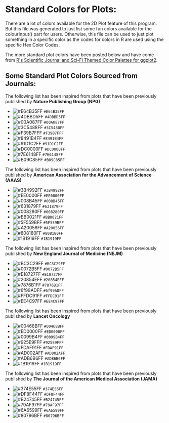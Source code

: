 # Standard Colors for Plots:

There are a lot of colors available for the 2D Plot feature of this program. But this file was generated to just list some fun colors available for the colourInput() part for users. Otherwise, this file can be used to just plot something in a specific color as the codes for colors in R are used using the specific Hex Color Codes. 

The more standard plot colors have been posted below and have come from [R's Scientific Journal and Sci-Fi Themed
Color Palettes for ggplot2](https://cran.r-project.org/web/packages/ggsci/vignettes/ggsci.html).

## Some Standard Plot Colors Sourced from Journals:

The following list has been inspired from plots that have been previously published by **Nature Publishing Group (NPG)** 

* ![#E64B35FF](https://via.placeholder.com/15/E64B35FF/00000000?text=+) `#E64B35FF`
* ![#4DBBD5FF](https://via.placeholder.com/15/4DBBD5FF/00000000?text=+) `#4DBBD5FF`
* ![#00A087FF](https://via.placeholder.com/15/00A087FF/00000000?text=+) `#00A087FF`
* ![#3C5488FF](https://via.placeholder.com/15/3C5488FF/00000000?text=+) `#3C5488FF`
* ![#F39B7FFF](https://via.placeholder.com/15/F39B7FFF/00000000?text=+) `#F39B7FFF`
* ![#8491B4FF](https://via.placeholder.com/15/8491B4FF/00000000?text=+) `#8491B4FF`
* ![#91D1C2FF](https://via.placeholder.com/15/91D1C2FF/00000000?text=+) `#91D1C2FF`
* ![#DC0000FF](https://via.placeholder.com/15/DC0000FF/00000000?text=+) `#DC0000FF`
* ![#7E6148FF](https://via.placeholder.com/15/7E6148FF/00000000?text=+) `#7E6148FF`
* ![#B09C85FF](https://via.placeholder.com/15/B09C85FF/00000000?text=+) `#B09C85FF`

The following list has been inspired from plots that have been previously published by **American Association for the Advancement of Science (AAAS)**

* ![#3B4992FF](https://via.placeholder.com/15/3B4992FF/00000000?text=+) `#3B4992FF`
* ![#EE0000FF](https://via.placeholder.com/15/EE0000FF/00000000?text=+) `#EE0000FF`
* ![#008B45FF](https://via.placeholder.com/15/008B45FF/00000000?text=+) `#008B45FF`
* ![#631879FF](https://via.placeholder.com/15/631879FF/00000000?text=+) `#631879FF`
* ![#008280FF](https://via.placeholder.com/15/008280FF/00000000?text=+) `#008280FF`
* ![#BB0021FF](https://via.placeholder.com/15/BB0021FF/00000000?text=+) `#BB0021FF`
* ![#5F559BFF](https://via.placeholder.com/15/5F559BFF/00000000?text=+) `#5F559BFF`
* ![#A20056FF](https://via.placeholder.com/15/A20056FF/00000000?text=+) `#A20056FF`
* ![#808180FF](https://via.placeholder.com/15/808180FF/00000000?text=+) `#808180FF`
* ![#1B1919FF](https://via.placeholder.com/15/1B1919FF/00000000?text=+) `#1B1919FF`

The following list has been inspired from plots that have been previously published by **New England Journal of Medicine (NEJM)**

* ![#BC3C29FF](https://via.placeholder.com/15/BC3C29FF/00000000?text=+) `#BC3C29FF`
* ![#0072B5FF](https://via.placeholder.com/15/0072B5FF/00000000?text=+) `#0072B5FF`
* ![#E18727FF](https://via.placeholder.com/15/E18727FF/00000000?text=+) `#E18727FF`
* ![#20854EFF](https://via.placeholder.com/15/20854EFF/00000000?text=+) `#20854EFF`
* ![#7876B1FF](https://via.placeholder.com/15/7876B1FF/00000000?text=+) `#7876B1FF`
* ![#6f99ADFF](https://via.placeholder.com/15/6f99ADFF/00000000?text=+) `#6f99ADFF`
* ![#FFDC91FF](https://via.placeholder.com/15/FFDC91FF/00000000?text=+) `#FFDC91FF`
* ![#EE4C97FF](https://via.placeholder.com/15/EE4C97FF/00000000?text=+) `#EE4C97FF`

The following list has been inspired from plots that have been previously published by **Lancet Oncology**

* ![#00468BFF](https://via.placeholder.com/15/00468BFF/00000000?text=+) `#00468BFF`
* ![#ED0000FF](https://via.placeholder.com/15/ED0000FF/00000000?text=+) `#ED0000FF`
* ![#0099B4FF](https://via.placeholder.com/15/0099B4FF/00000000?text=+) `#0099B4FF`
* ![#925E9FFF](https://via.placeholder.com/15/925E9FFF/00000000?text=+) `#925E9FFF`
* ![#FDAF91FF](https://via.placeholder.com/15/FDAF91FF/00000000?text=+) `#FDAF91FF`
* ![#AD002AFF](https://via.placeholder.com/15/AD002AFF/00000000?text=+) `#AD002AFF`
* ![#ADB6B6FF](https://via.placeholder.com/15/ADB6B6FF/00000000?text=+) `#ADB6B6FF`
* ![#1B1919FF](https://via.placeholder.com/15/1B1919FF/00000000?text=+) `#1B1919FF`

The following list has been inspired from plots that have been previously published by **The Journal of the American Medical Association (JAMA)**

* ![#374E55FF](https://via.placeholder.com/15/374E55FF/00000000?text=+) `#374E55FF`
* ![#DF8F44FF](https://via.placeholder.com/15/DF8F44FF/00000000?text=+) `#DF8F44FF`
* ![#B24745FF](https://via.placeholder.com/15/B24745FF/00000000?text=+) `#B24745FF`
* ![#79AF97FF](https://via.placeholder.com/15/79AF97FF/00000000?text=+) `#79AF97FF`
* ![#6A6599FF](https://via.placeholder.com/15/6A6599FF/00000000?text=+) `#6A6599FF`
* ![#80796BFF](https://via.placeholder.com/15/80796BFF/00000000?text=+) `#80796BFF`




